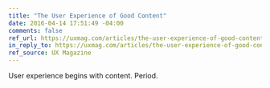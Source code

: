 ```yaml
---
title: "The User Experience of Good Content"
date: 2016-04-14 17:51:49 -04:00
comments: false
ref_url: https://uxmag.com/articles/the-user-experience-of-good-content
in_reply_to: https://uxmag.com/articles/the-user-experience-of-good-content
ref_source: UX Magazine
---
```


User experience begins with content. Period.